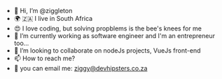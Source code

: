 - :vulcan_salute: Hi, I’m @ziggleton
- :earth_africa: :south_africa: I live in South Africa 
- :heart_eyes: I love coding, but solving propblems is the bee's knees for me
- 🌱 I’m currently working as software engineer and I'm an entrepreneur too...
- 💞️ I’m looking to collaborate on nodeJs projects, VueJs front-end
- 📫 How to reach me?
- :email: you can email me: ziggy@devhipsters.co.za


<!---
ziggleton/ziggleton is a ✨ special ✨ repository because its `README.md` (this file) appears on your GitHub profile.
You can click the Preview link to take a look at your changes.
--->
